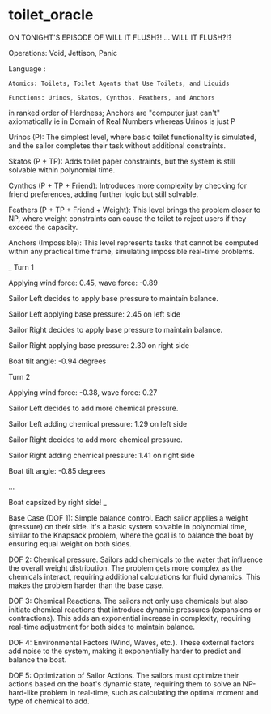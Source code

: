 # toilet_oracle
ON TONIGHT'S EPISODE OF WILL IT FLUSH?! ... WILL IT FLUSH?!?


Operations: Void, Jettison, Panic

Language :

    Atomics: Toilets, Toilet Agents that Use Toilets, and Liquids
    
    Functions: Urinos, Skatos, Cynthos, Feathers, and Anchors 




in ranked order of Hardness; Anchors are "computer just can't" axiomatically ie in Domain of Real Numbers whereas Urinos is just P

Urinos (P): The simplest level, where basic toilet functionality is simulated, and the sailor completes their task without additional constraints.

Skatos (P + TP): Adds toilet paper constraints, but the system is still solvable within polynomial time.

Cynthos (P + TP + Friend): Introduces more complexity by checking for friend preferences, adding further logic but still solvable.

Feathers (P + TP + Friend + Weight): This level brings the problem closer to NP, where weight constraints can cause the toilet to reject users if they exceed the capacity.

Anchors (Impossible): This level represents tasks that cannot be computed within any practical time frame, simulating impossible real-time problems.




  _
  Turn 1
  
  Applying wind force: 0.45, wave force: -0.89
  
  Sailor Left decides to apply base pressure to maintain balance.
  
  Sailor Left applying base pressure: 2.45 on left side
  
  Sailor Right decides to apply base pressure to maintain balance.
  
  Sailor Right applying base pressure: 2.30 on right side
  
  Boat tilt angle: -0.94 degrees

  Turn 2

  Applying wind force: -0.38, wave force: 0.27
  
  Sailor Left decides to add more chemical pressure.
  
  Sailor Left adding chemical pressure: 1.29 on left side
  
  Sailor Right decides to add more chemical pressure.
  
  Sailor Right adding chemical pressure: 1.41 on right side
  
  Boat tilt angle: -0.85 degrees
  
  ...
  
  Boat capsized by right side!
_

Base Case (DOF 1): Simple balance control. Each sailor applies a weight (pressure) on their side. It's a basic system solvable in polynomial time, similar to the Knapsack problem, where the goal is to balance the boat by ensuring equal weight on both sides.

DOF 2: Chemical pressure. Sailors add chemicals to the water that influence the overall weight distribution. The problem gets more complex as the chemicals interact, requiring additional calculations for fluid dynamics. This makes the problem harder than the base case.

DOF 3: Chemical Reactions. The sailors not only use chemicals but also initiate chemical reactions that introduce dynamic pressures (expansions or contractions). This adds an exponential increase in complexity, requiring real-time adjustment for both sides to maintain balance.

DOF 4: Environmental Factors (Wind, Waves, etc.). These external factors add noise to the system, making it exponentially harder to predict and balance the boat.

DOF 5: Optimization of Sailor Actions. The sailors must optimize their actions based on the boat's dynamic state, requiring them to solve an NP-hard-like problem in real-time, such as calculating the optimal moment and type of chemical to add.
